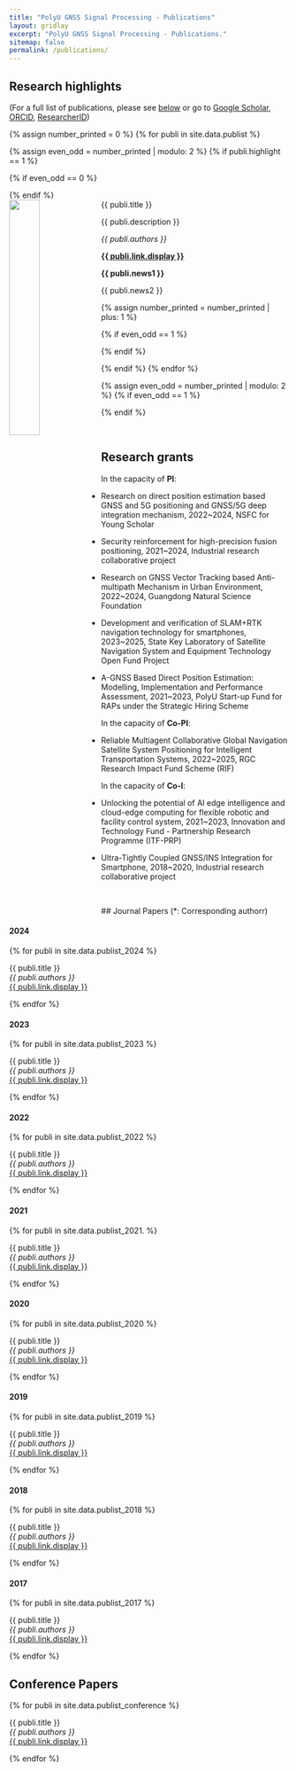 ```yaml
---
title: "PolyU GNSS Signal Processing - Publications"
layout: gridlay
excerpt: "PolyU GNSS Signal Processing - Publications."
sitemap: false
permalink: /publications/
---
```




## Research highlights

(For a full list of publications, please see [below](#journal-papers) or go to [Google Scholar](https://scholar.google.com/citations?user=DN78yRMAAAAJ&hl=en), [ORCID](https://orcid.org/0000-0003-3677-1109), [ResearcherID](https://publons.com/researcher/4635979/bing-xu/publications/))

{% assign number_printed = 0 %}
{% for publi in site.data.publist %}

{% assign even_odd = number_printed | modulo: 2 %}
{% if publi.highlight == 1 %}

{% if even_odd == 0 %}
<div class="row">
{% endif %}

<div class="col-sm-6 clearfix">
 <div class="well">
  <pubtit>{{ publi.title }}</pubtit>
  <img src="{{ site.url }}{{ site.baseurl }}/images/pubpic/{{ publi.image }}" class="img-responsive" width="33%" style="float: left" />
  <p>{{ publi.description }}</p>
  <p><em>{{ publi.authors }}</em></p>
  <p><strong><a href="{{ publi.link.url }}">{{ publi.link.display }}</a></strong></p>
  <p class="text-danger"><strong> {{ publi.news1 }}</strong></p>
  <p> {{ publi.news2 }}</p>
 </div>
</div>

{% assign number_printed = number_printed | plus: 1 %}

{% if even_odd == 1 %}
</div>
{% endif %}

{% endif %}
{% endfor %}

{% assign even_odd = number_printed | modulo: 2 %}
{% if even_odd == 1 %}
</div>
{% endif %}

<p> &nbsp; </p>

## Research grants

In the capacity of **PI**:<br> 
- Research on direct position estimation based GNSS and 5G positioning and GNSS/5G deep integration mechanism, 2022~2024, NSFC for Young Scholar<br>
- Security reinforcement for high-precision fusion positioning, 2021~2024, Industrial research collaborative project<br>
- Research on GNSS Vector Tracking based Anti-multipath Mechanism in Urban Environment, 2022~2024, Guangdong Natural Science Foundation<br>
- Development and verification of SLAM+RTK navigation technology for smartphones, 2023~2025, State Key Laboratory of Satellite Navigation System and Equipment Technology Open Fund Project<br>


- A-GNSS Based Direct Position Estimation: Modelling, Implementation and Performance Assessment, 2021~2023, PolyU Start-up Fund for RAPs under the Strategic Hiring Scheme <br>

In the capacity of **Co-PI**: <br>
- Reliable Multiagent Collaborative Global Navigation Satellite System Positioning for Intelligent Transportation Systems, 2022~2025, RGC Research Impact Fund Scheme (RIF) <br>


In the capacity of **Co-I**: <br>
- Unlocking the potential of AI edge intelligence and cloud-edge computing for flexible robotic and facility control system, 2021~2023, Innovation and Technology Fund - Partnership Research Programme (ITF-PRP)<br>


- Ultra-Tightly Coupled GNSS/INS Integration for Smartphone, 2018~2020, Industrial research collaborative project <br>


<p> &nbsp; </p>
## Journal Papers
(*: Corresponding authorr)

#### 2024
{% for publi in site.data.publist_2024 %}

  {{ publi.title }} <br />
  <em>{{ publi.authors }} </em><br /><a href="{{ publi.link.url }}">{{ publi.link.display }}</a>

{% endfor %}


#### 2023
{% for publi in site.data.publist_2023 %}

  {{ publi.title }} <br />
  <em>{{ publi.authors }} </em><br /><a href="{{ publi.link.url }}">{{ publi.link.display }}</a>

{% endfor %}


#### 2022
{% for publi in site.data.publist_2022 %}

  {{ publi.title }} <br />
  <em>{{ publi.authors }} </em><br /><a href="{{ publi.link.url }}">{{ publi.link.display }}</a>

{% endfor %}

#### 2021
{% for publi in site.data.publist_2021. %}

  {{ publi.title }} <br />
  <em>{{ publi.authors }} </em><br /><a href="{{ publi.link.url }}">{{ publi.link.display }}</a>

{% endfor %}

#### 2020
{% for publi in site.data.publist_2020 %}

  {{ publi.title }} <br />
  <em>{{ publi.authors }} </em><br /><a href="{{ publi.link.url }}">{{ publi.link.display }}</a>

{% endfor %}

#### 2019
{% for publi in site.data.publist_2019 %}

  {{ publi.title }} <br />
  <em>{{ publi.authors }} </em><br /><a href="{{ publi.link.url }}">{{ publi.link.display }}</a>

{% endfor %}

#### 2018
{% for publi in site.data.publist_2018 %}

  {{ publi.title }} <br />
  <em>{{ publi.authors }} </em><br /><a href="{{ publi.link.url }}">{{ publi.link.display }}</a>

{% endfor %}

#### 2017
{% for publi in site.data.publist_2017 %}

  {{ publi.title }} <br />
  <em>{{ publi.authors }} </em><br /><a href="{{ publi.link.url }}">{{ publi.link.display }}</a>

{% endfor %}




## Conference Papers

{% for publi in site.data.publist_conference %}

  {{ publi.title }} <br />
  <em>{{ publi.authors }} </em><br /><a href="{{ publi.link.url }}">{{ publi.link.display }}</a>

{% endfor %}
